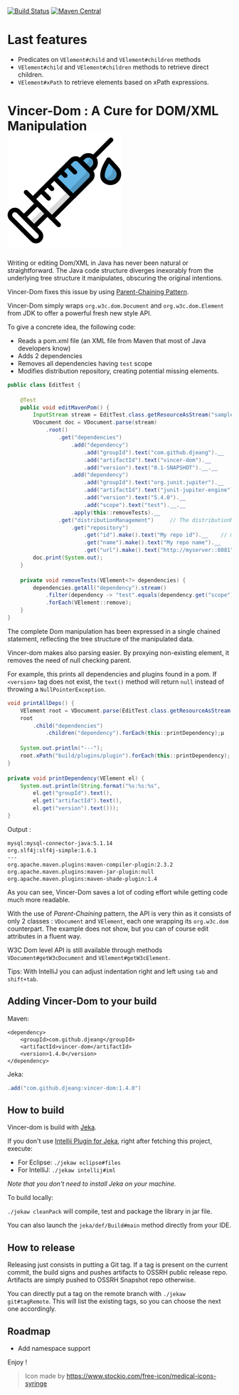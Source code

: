 [![Build Status](https://travis-ci.org/djeang/vincer-dom.svg?branch=master)](https://travis-ci.org/djeang/vincer-dom)
[![Maven Central](https://img.shields.io/maven-central/v/com.github.djeang/vincer-dom.svg?label=Maven%20Central)](https://search.maven.org/search?q=g:%22com.github.djeang%22%20AND%20a:%22vincer-dom%22) 

# Last features
*  Predicates on `VElement#child` and `VElement#children` methods
* `VElement#child` and `VElement#children` methods to retrieve direct children.
* `VElement#xPath` to retrieve elements based on xPath expressions.

# Vincer-Dom : A Cure for DOM/XML Manipulation &nbsp; &nbsp; &nbsp; &nbsp; &nbsp; &nbsp;<img src="media/syringe.svg"/> 

Writing or editing Dom/XML in Java has never been natural or straightforward. 
The Java code structure diverges inexorably from the underlying tree structure it manipulates, obscuring the original intentions.

Vincer-Dom fixes this issue by using  [Parent-Chaining Pattern](https://github.com/djeang/parent-chaining/blob/master/readme.md).

Vincer-Dom simply wraps `org.w3c.dom.Document` and `org.w3c.dom.Element` from JDK to offer a powerful fresh new style API. 

To give a concrete idea, the following code:

* Reads a pom.xml file (an XML file from Maven that most of Java developers know)
* Adds 2 dependencies
* Removes all dependencies having `test` scope
* Modifies distribution repository, creating potential missing elements. 

```Java
public class EditTest {
    
    @Test
    public void editMavenPom() {
        InputStream stream = EditTest.class.getResourceAsStream("sample-pom.xml");
        VDocument doc = VDocument.parse(stream)
            .root()
                .get("dependencies")
                    .add("dependency")
                        .add("groupId").text("com.github.djeang").__
                        .add("artifactId").text("vincer-dom").__
                        .add("version").text("0.1-SNAPSHOT").__.__
                    .add("dependency")
                        .add("groupId").text("org.junit.jupiter").__
                        .add("artifactId").text("junit-jupiter-engine").__
                        .add("version").text("5.4.0").__
                        .add("scope").text("test").__.__
                    .apply(this::removeTests).__
                .get("distributionManagement")     // The distributionManagement tag may be present or not
                    .get("repository")      
                        .get("id").make().text("My repo id").__    // make() creates absent element and its ancestors
                        .get("name").make().text("My repo name").__
                        .get("url").make().text("http://myserver::8081").__.__.__.__;
        doc.print(System.out);
    }

    private void removeTests(VElement<?> dependencies) {
        dependencies.getAll("dependency").stream()
            .filter(dependency -> "test".equals(dependency.get("scope").getText()))
            .forEach(VElement::remove);
    }
}
```
The complete Dom manipulation has been expressed in a single chained statement, reflecting the tree structure 
of the manipulated data.

Vincer-dom makes also parsing easier. By proxying non-existing element, it removes the need of null checking parent.

For example, this prints all dependencies and plugins found in a pom. If `<version>` tag does not exist, the `text()`
method will return `null` instead of throwing a `NullPointerException`.

```Java
void printAllDeps() {
    VElement root = VDocument.parse(EditTest.class.getResourceAsStream("sample-pom.xml")).root();
    root
        .child("dependencies")
            .children("dependency").forEach(this::printDependency);µ
            
    System.out.println("---");
    root.xPath("build/plugins/plugin").forEach(this::printDependency);
}

private void printDependency(VElement el) {
    System.out.println(String.format("%s:%s:%s", 
        el.get("groupId").text(), 
        el.get("artifactId").text(), 
        el.get("version").text()));
}
```
Output :
```
mysql:mysql-connector-java:5.1.14
org.slf4j:slf4j-simple:1.6.1
---
org.apache.maven.plugins:maven-compiler-plugin:2.3.2
org.apache.maven.plugins:maven-jar-plugin:null
org.apache.maven.plugins:maven-shade-plugin:1.4
```

As you can see, Vincer-Dom saves a lot of coding effort while getting code much more readable.

With the use of *Parent-Chaining* pattern, the API is very thin as it consists of only 
2 classes : `VDocument` and `VElement`, each one wrapping its `org.w3c.dom` counterpart. The example does not show, but you can of course edit attributes in a fluent way.

W3C Dom level API is still available through methods `VDocument#getW3cDocument` and `VElement#getW3cElement`.

Tips: With IntelliJ you can adjust indentation right and left using `tab` and `shift+tab`.

## Adding Vincer-Dom to your build

Maven: 
```
<dependency>
    <groupId>com.github.djeang</groupId>
    <artifactId>vincer-dom</artifactId>
    <version>1.4.0</version>
</dependency>
```

Jeka:
```Java
.add("com.github.djeang:vincer-dom:1.4.0")
```

## How to build

Vincer-dom is build with [Jeka](https://jeka.dev).

If you don't use [Intellij Plugin for Jeka](https://plugins.jetbrains.com/plugin/13489-jeka), right after fetching this
project, execute:
* For Eclipse: `./jekaw eclipse#files`
* For IntelliJ: `./jekaw intellij#iml` 

*Note that you don't need to install Jeka on your machine.*

To build locally:

`./jekaw cleanPack` will compile, test and package the library in jar file.

You can also launch the `jeka/def/Build#main` method directly from your IDE.

## How to release

Releasing just consists in putting a Git tag. If a tag is present on the current commit, the build 
signs and pushes artifacts to OSSRH public release repo. Artifacts are simply pushed to OSSRH 
Snapshot repo otherwise.

You can directly put a tag on the remote branch with `./jekaw git#tagRemote`. This will list the existing tags,
so you can choose the next one accordingly.
  
## Roadmap
* Add namespace support

Enjoy !


> Icon made by https://www.stockio.com/free-icon/medical-icons-syringe
